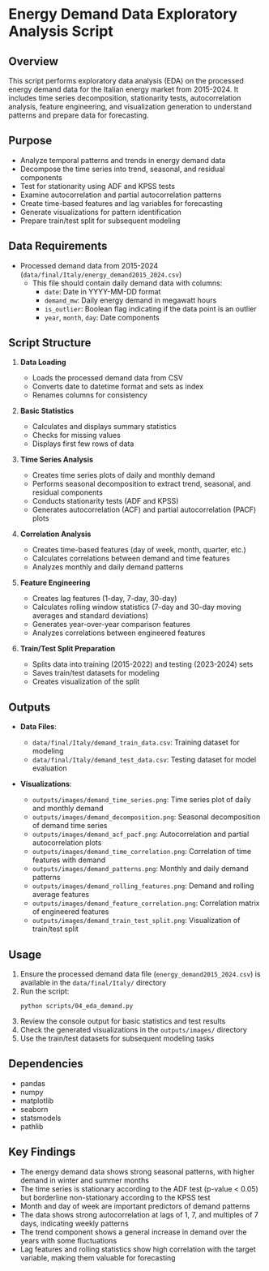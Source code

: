 # Energy Demand Data Exploratory Analysis Script

## Overview
This script performs exploratory data analysis (EDA) on the processed energy demand data for the Italian energy market from 2015-2024. It includes time series decomposition, stationarity tests, autocorrelation analysis, feature engineering, and visualization generation to understand patterns and prepare data for forecasting.

## Purpose
- Analyze temporal patterns and trends in energy demand data
- Decompose the time series into trend, seasonal, and residual components
- Test for stationarity using ADF and KPSS tests
- Examine autocorrelation and partial autocorrelation patterns
- Create time-based features and lag variables for forecasting
- Generate visualizations for pattern identification
- Prepare train/test split for subsequent modeling

## Data Requirements
- Processed demand data from 2015-2024 (`data/final/Italy/energy_demand2015_2024.csv`)
  - This file should contain daily demand data with columns:
    - `date`: Date in YYYY-MM-DD format
    - `demand_mw`: Daily energy demand in megawatt hours
    - `is_outlier`: Boolean flag indicating if the data point is an outlier
    - `year`, `month`, `day`: Date components

## Script Structure
1. **Data Loading**
   - Loads the processed demand data from CSV
   - Converts date to datetime format and sets as index
   - Renames columns for consistency

2. **Basic Statistics**
   - Calculates and displays summary statistics
   - Checks for missing values
   - Displays first few rows of data

3. **Time Series Analysis**
   - Creates time series plots of daily and monthly demand
   - Performs seasonal decomposition to extract trend, seasonal, and residual components
   - Conducts stationarity tests (ADF and KPSS)
   - Generates autocorrelation (ACF) and partial autocorrelation (PACF) plots

4. **Correlation Analysis**
   - Creates time-based features (day of week, month, quarter, etc.)
   - Calculates correlations between demand and time features
   - Analyzes monthly and daily demand patterns

5. **Feature Engineering**
   - Creates lag features (1-day, 7-day, 30-day)
   - Calculates rolling window statistics (7-day and 30-day moving averages and standard deviations)
   - Generates year-over-year comparison features
   - Analyzes correlations between engineered features

6. **Train/Test Split Preparation**
   - Splits data into training (2015-2022) and testing (2023-2024) sets
   - Saves train/test datasets for modeling
   - Creates visualization of the split

## Outputs
- **Data Files**:
  - `data/final/Italy/demand_train_data.csv`: Training dataset for modeling
  - `data/final/Italy/demand_test_data.csv`: Testing dataset for model evaluation

- **Visualizations**:
  - `outputs/images/demand_time_series.png`: Time series plot of daily and monthly demand
  - `outputs/images/demand_decomposition.png`: Seasonal decomposition of demand time series
  - `outputs/images/demand_acf_pacf.png`: Autocorrelation and partial autocorrelation plots
  - `outputs/images/demand_time_correlation.png`: Correlation of time features with demand
  - `outputs/images/demand_patterns.png`: Monthly and daily demand patterns
  - `outputs/images/demand_rolling_features.png`: Demand and rolling average features
  - `outputs/images/demand_feature_correlation.png`: Correlation matrix of engineered features
  - `outputs/images/demand_train_test_split.png`: Visualization of train/test split

## Usage
1. Ensure the processed demand data file (`energy_demand2015_2024.csv`) is available in the `data/final/Italy/` directory
2. Run the script:
   ```
   python scripts/04_eda_demand.py
   ```
3. Review the console output for basic statistics and test results
4. Check the generated visualizations in the `outputs/images/` directory
5. Use the train/test datasets for subsequent modeling tasks

## Dependencies
- pandas
- numpy
- matplotlib
- seaborn
- statsmodels
- pathlib

## Key Findings
- The energy demand data shows strong seasonal patterns, with higher demand in winter and summer months
- The time series is stationary according to the ADF test (p-value < 0.05) but borderline non-stationary according to the KPSS test
- Month and day of week are important predictors of demand patterns
- The data shows strong autocorrelation at lags of 1, 7, and multiples of 7 days, indicating weekly patterns
- The trend component shows a general increase in demand over the years with some fluctuations
- Lag features and rolling statistics show high correlation with the target variable, making them valuable for forecasting 